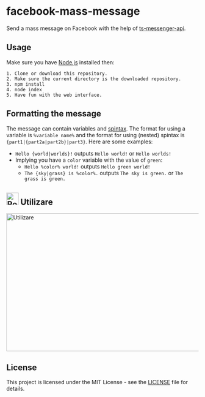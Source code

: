 # facebook-mass-message

Send a mass message on Facebook with the help of [ts-messenger-api](https://github.com/makiprogrammer/ts-messenger-api).

## Usage

Make sure you have [Node.js](https://nodejs.org) installed then:

```
1. Clone or download this repository.
2. Make sure the current directory is the downloaded repository.
3. npm install
4. node index
5. Have fun with the web interface.
```

## Formatting the message

The message can contain variables and [spintax](http://umstrategies.com/what-is-spintax).
The format for using a variable is `%variable name%` and the format for using (nested) spintax is `{part1|{part2a|part2b}|part3}`.
Here are some examples:

- `Hello {world|worlds}!` outputs `Hello world!` or `Hello worlds!`
- Implying you have a `color` variable with the value of `green`:
  - `Hello %color% world!` outputs `Hello green world!`
  - `The {sky|grass} is %color%.` outputs `The sky is green.` or `The grass is green.`

## <img src="https://emojipedia-us.s3.dualstack.us-west-1.amazonaws.com/thumbs/120/apple/198/flag-for-romania_1f1f7-1f1f4.png" alt="Romania" title="Romania" width="32" height="32" /> Utilizare

<a href="http://www.youtube.com/watch?v=-r09dm2GgwU"><img src="https://user-images.githubusercontent.com/51804529/90344680-84d1ae00-e024-11ea-8d69-95aaa7ead1b6.png" alt="Utilizare" title="Utilizare" width="640" height="360" /></a>

## License

This project is licensed under the MIT License - see the [LICENSE](LICENSE) file for details.
